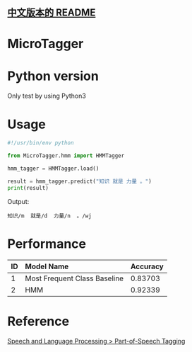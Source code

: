 [中文版本的 README](README.md)
------------------------------

# MicroTagger

# Python version
Only test by using Python3

# Usage
```python
#!/usr/bin/env python

from MicroTagger.hmm import HMMTagger

hmm_tagger = HMMTagger.load()

result = hmm_tagger.predict("知识 就是 力量 。")
print(result)
```

Output:
```text
知识/m  就是/d  力量/n  。/wj
```


# Performance

| ID | Model Name                   | Accuracy |
|:---|:-----------------------------|:---------|
| 1  | Most Frequent Class Baseline | 0.83703  |
| 2  | HMM                          | 0.92339  |

# Reference
[Speech and Language Processing > Part-of-Speech Tagging]([](https://web.stanford.edu/~jurafsky/slp3/10.pdf))
